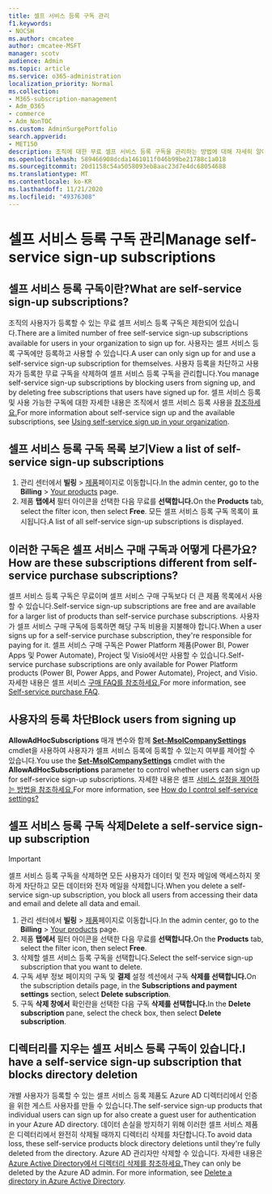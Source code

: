 ```yaml
---
title: 셀프 서비스 등록 구독 관리
f1.keywords:
- NOCSH
ms.author: cmcatee
author: cmcatee-MSFT
manager: scotv
audience: Admin
ms.topic: article
ms.service: o365-administration
localization_priority: Normal
ms.collection:
- M365-subscription-management
- Adm_O365
- commerce
- Adm_NonTOC
ms.custom: AdminSurgePortfolio
search.appverid:
- MET150
description: 조직에 대한 무료 셀프 서비스 등록 구독을 관리하는 방법에 대해 자세히 알아보습니다.
ms.openlocfilehash: 589466908dcda1461011f046b99be21788c1a018
ms.sourcegitcommit: 20d1158c54a5058093eb8aac23d7e4dc68054688
ms.translationtype: MT
ms.contentlocale: ko-KR
ms.lasthandoff: 11/21/2020
ms.locfileid: "49376308"
---
```

# <a name="manage-self-service-sign-up-subscriptions"></a><span data-ttu-id="5b012-103">셀프 서비스 등록 구독 관리</span><span class="sxs-lookup"><span data-stu-id="5b012-103">Manage self-service sign-up subscriptions</span></span>

## <a name="what-are-self-service-sign-up-subscriptions"></a><span data-ttu-id="5b012-104">셀프 서비스 등록 구독이란?</span><span class="sxs-lookup"><span data-stu-id="5b012-104">What are self-service sign-up subscriptions?</span></span>

<span data-ttu-id="5b012-105">조직의 사용자가 등록할 수 있는 무료 셀프 서비스 등록 구독은 제한되어 있습니다.</span><span class="sxs-lookup"><span data-stu-id="5b012-105">There are a limited number of free self-service sign-up subscriptions available for users in your organization to sign up for.</span></span> <span data-ttu-id="5b012-106">사용자는 셀프 서비스 등록 구독에만 등록하고 사용할 수 있습니다.</span><span class="sxs-lookup"><span data-stu-id="5b012-106">A user can only sign up for and use a self-service sign-up subscription for themselves.</span></span> <span data-ttu-id="5b012-107">사용자 등록을 차단하고 사용자가 등록한 무료 구독을 삭제하여 셀프 서비스 등록 구독을 관리합니다.</span><span class="sxs-lookup"><span data-stu-id="5b012-107">You manage self-service sign-up subscriptions by blocking users from signing up, and by deleting free subscriptions that users have signed up for.</span></span> <span data-ttu-id="5b012-108">셀프 서비스 등록 및 사용 가능한 구독에 대한 자세한 내용은 조직에서 셀프 서비스 등록 사용을 [참조하세요.](../../admin/misc/self-service-sign-up.md)</span><span class="sxs-lookup"><span data-stu-id="5b012-108">For more information about self-service sign up and the available subscriptions, see [Using self-service sign up in your organization](../../admin/misc/self-service-sign-up.md).</span></span>

## <a name="view-a-list-of-self-service-sign-up-subscriptions"></a><span data-ttu-id="5b012-109">셀프 서비스 등록 구독 목록 보기</span><span class="sxs-lookup"><span data-stu-id="5b012-109">View a list of self-service sign-up subscriptions</span></span>

1. <span data-ttu-id="5b012-110">관리 센터에서 **빌링** > <a href="https://go.microsoft.com/fwlink/p/?linkid=842054" target="_blank">제품</a>페이지로 이동합니다.</span><span class="sxs-lookup"><span data-stu-id="5b012-110">In the admin center, go to the **Billing** > <a href="https://go.microsoft.com/fwlink/p/?linkid=842054" target="_blank">Your products</a> page.</span></span>
2. <span data-ttu-id="5b012-111">제품 **탭에서** 필터 아이콘을 선택한 다음 무료를 **선택합니다.**</span><span class="sxs-lookup"><span data-stu-id="5b012-111">On the **Products** tab, select the filter icon, then select **Free**.</span></span> <span data-ttu-id="5b012-112">모든 셀프 서비스 등록 구독 목록이 표시됩니다.</span><span class="sxs-lookup"><span data-stu-id="5b012-112">A list of all self-service sign-up subscriptions is displayed.</span></span>

## <a name="how-are-these-subscriptions-different-from-self-service-purchase-subscriptions"></a><span data-ttu-id="5b012-113">이러한 구독은 셀프 서비스 구매 구독과 어떻게 다른가요?</span><span class="sxs-lookup"><span data-stu-id="5b012-113">How are these subscriptions different from self-service purchase subscriptions?</span></span>

<span data-ttu-id="5b012-114">셀프 서비스 등록 구독은 무료이며 셀프 서비스 구매 구독보다 더 큰 제품 목록에서 사용할 수 있습니다.</span><span class="sxs-lookup"><span data-stu-id="5b012-114">Self-service sign-up subscriptions are free and are available for a larger list of products than self-service purchase subscriptions.</span></span> <span data-ttu-id="5b012-115">사용자가 셀프 서비스 구매 구독에 등록하면 해당 구독 비용을 지불해야 합니다.</span><span class="sxs-lookup"><span data-stu-id="5b012-115">When a user signs up for a self-service purchase subscription, they're responsible for paying for it.</span></span> <span data-ttu-id="5b012-116">셀프 서비스 구매 구독은 Power Platform 제품(Power BI, Power Apps 및 Power Automate), Project 및 Visio에서만 사용할 수 있습니다.</span><span class="sxs-lookup"><span data-stu-id="5b012-116">Self-service purchase subscriptions are only available for Power Platform products (Power BI, Power Apps, and Power Automate), Project, and Visio.</span></span> <span data-ttu-id="5b012-117">자세한 내용은 셀프 서비스 [구매 FAQ를 참조하세요.](self-service-purchase-faq.md)</span><span class="sxs-lookup"><span data-stu-id="5b012-117">For more information, see [Self-service purchase FAQ](self-service-purchase-faq.md).</span></span>

## <a name="block-users-from-signing-up"></a><span data-ttu-id="5b012-118">사용자의 등록 차단</span><span class="sxs-lookup"><span data-stu-id="5b012-118">Block users from signing up</span></span>

<span data-ttu-id="5b012-119">**AllowAdHocSubscriptions** 매개 변수와 함께 [**Set-MsolCompanySettings**](https://docs.microsoft.com/powershell/module/msonline/set-msolcompanysettings?view=azureadps-1.0&preserve-view=true) cmdlet을 사용하여 사용자가 셀프 서비스 등록에 등록할 수 있는지 여부를 제어할 수 있습니다.</span><span class="sxs-lookup"><span data-stu-id="5b012-119">You use the [**Set-MsolCompanySettings**](https://docs.microsoft.com/powershell/module/msonline/set-msolcompanysettings?view=azureadps-1.0&preserve-view=true) cmdlet with the **AllowAdHocSubscriptions** parameter to control whether users can sign up for self-service sign-up subscriptions.</span></span> <span data-ttu-id="5b012-120">자세한 내용은 셀프 [서비스 설정을 제어하는 방법을 참조하세요.](https://docs.microsoft.com/azure/active-directory/users-groups-roles/directory-self-service-signup#how-do-i-control-self-service-settings)</span><span class="sxs-lookup"><span data-stu-id="5b012-120">For more information, see [How do I control self-service settings?](https://docs.microsoft.com/azure/active-directory/users-groups-roles/directory-self-service-signup#how-do-i-control-self-service-settings)</span></span>

## <a name="delete-a-self-service-sign-up-subscription"></a><span data-ttu-id="5b012-121">셀프 서비스 등록 구독 삭제</span><span class="sxs-lookup"><span data-stu-id="5b012-121">Delete a self-service sign-up subscription</span></span>

> [!IMPORTANT]
> <span data-ttu-id="5b012-122">셀프 서비스 등록 구독을 삭제하면 모든 사용자가 데이터 및 전자 메일에 액세스하지 못하게 차단하고 모든 데이터와 전자 메일을 삭제합니다.</span><span class="sxs-lookup"><span data-stu-id="5b012-122">When you delete a self-service sign-up subscription, you block all users from accessing their data and email and delete all data and email.</span></span>

1. <span data-ttu-id="5b012-123">관리 센터에서 **빌링** > <a href="https://go.microsoft.com/fwlink/p/?linkid=842054" target="_blank">제품</a>페이지로 이동합니다.</span><span class="sxs-lookup"><span data-stu-id="5b012-123">In the admin center, go to the **Billing** > <a href="https://go.microsoft.com/fwlink/p/?linkid=842054" target="_blank">Your products</a> page.</span></span>
2. <span data-ttu-id="5b012-124">제품 **탭에서** 필터 아이콘을 선택한 다음 무료를 **선택합니다.**</span><span class="sxs-lookup"><span data-stu-id="5b012-124">On the **Products** tab, select the filter icon, then select **Free**.</span></span>
3. <span data-ttu-id="5b012-125">삭제할 셀프 서비스 등록 구독을 선택합니다.</span><span class="sxs-lookup"><span data-stu-id="5b012-125">Select the self-service sign-up subscription that you want to delete.</span></span> 
4. <span data-ttu-id="5b012-126">구독 세부 정보 페이지의 구독 및 **결제** 설정 섹션에서 구독 **삭제를 선택합니다.**</span><span class="sxs-lookup"><span data-stu-id="5b012-126">On the subscription details page, in the **Subscriptions and payment settings** section, select **Delete subscription**.</span></span>
5. <span data-ttu-id="5b012-127">구독 **삭제 창에서** 확인란을 선택한 다음 구독 **삭제를 선택합니다.**</span><span class="sxs-lookup"><span data-stu-id="5b012-127">In the **Delete subscription** pane, select the check box, then select **Delete subscription**.</span></span>

## <a name="i-have-a-self-service-sign-up-subscription-that-blocks-directory-deletion"></a><span data-ttu-id="5b012-128">디렉터리를 지우는 셀프 서비스 등록 구독이 있습니다.</span><span class="sxs-lookup"><span data-stu-id="5b012-128">I have a self-service sign-up subscription that blocks directory deletion</span></span>

<span data-ttu-id="5b012-129">개별 사용자가 등록할 수 있는 셀프 서비스 등록 제품도 Azure AD 디렉터리에서 인증을 위한 게스트 사용자를 만들 수 있습니다.</span><span class="sxs-lookup"><span data-stu-id="5b012-129">The self-service sign-up products that individual users can sign up for also create a guest user for authentication in your Azure AD directory.</span></span> <span data-ttu-id="5b012-130">데이터 손실을 방지하기 위해 이러한 셀프 서비스 제품은 디렉터리에서 완전히 삭제될 때까지 디렉터리 삭제를 차단합니다.</span><span class="sxs-lookup"><span data-stu-id="5b012-130">To avoid data loss, these self-service products block directory deletions until they're fully deleted from the directory.</span></span> <span data-ttu-id="5b012-131">Azure AD 관리자만 삭제할 수 있습니다. 자세한 내용은 [Azure Active Directory에서 디렉터리 삭제를 참조하세요.](https://docs.microsoft.com/azure/active-directory/users-groups-roles/directory-delete-howto)</span><span class="sxs-lookup"><span data-stu-id="5b012-131">They can only be deleted by the Azure AD admin. For more information, see [Delete a directory in Azure Active Directory](https://docs.microsoft.com/azure/active-directory/users-groups-roles/directory-delete-howto).</span></span>